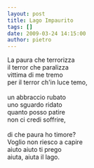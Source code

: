 ```yaml
---
layout: post
title: Lago Impaurito
tags: []
date: 2009-03-24 14:15:00
author: pietro
---
```

La paura che terrorizza<br/>il terror che paralizza<br/>vittima di me tremo<br/>per il terror ch'in luce temo,<br/><br/>un abbraccio rubato<br/>uno sguardo ridato<br/>quanto posso patire<br/>non ci credi soffrire,<br/><br/>di che paura ho timore?<br/>Voglio non riesco a capire<br/>aiuto aiuto ti prego<br/>aiuta, aiuta il lago.
